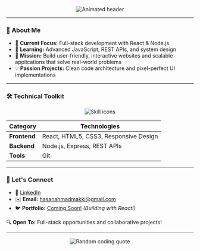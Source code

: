 <!-- GitHub Profile Header -->
<div align="center">
  <img src="https://readme-typing-svg.demolab.com?font=Fira+Code&weight=600&size=26&duration=4000&pause=1000&color=4A90E2&center=true&vCenter=true&width=600&lines=Hi+%F0%9F%91%8B%2C+I'm+Hasan+Makki;ALX+Frontend+Learner" alt="Animated header" />
</div>

---

### 🚀 **About Me**
- 🔭 **Current Focus:** Full-stack development with React & Node.js
- 🌱 **Learning:** Advanced JavaScript, REST APIs, and system design
- 🎯 **Mission:** Build user-friendly, interactive websites and scalable applications that solve real-world problems
- 💡 **Passion Projects:** Clean code architecture and pixel-perfect UI implementations

---

### 🛠️ **Technical Toolkit**
<div align="center">
  <img src="https://skillicons.dev/icons?i=react,html,css,nodejs,express,git&theme=light&perline=6" alt="Skill icons" />
</div>

| Category      | Technologies                                  |
|---------------|-----------------------------------------------|
| **Frontend**  | React, HTML5, CSS3, Responsive Design        |
| **Backend**   | Node.js, Express, REST APIs                  |
| **Tools**     | Git                                          |

---

### 🤝 **Let's Connect**
- 💼 [LinkedIn](https://www.linkedin.com/in/hasanmakki/)
- ✉️ **Email:** [hasanahmadmakki@gmail.com](mailto:hasanahmadmakki@gmail.com)
- 🐦 **Portfolio:** [Coming Soon!](#) *(Building with React!)*

🔍 **Open To:** Full-stack opportunities and collaborative projects!

---

<div align="center">
  <img src="https://quotes-github-readme.vercel.app/api?type=horizontal&theme=algolia" alt="Random coding quote"/>
</div>
